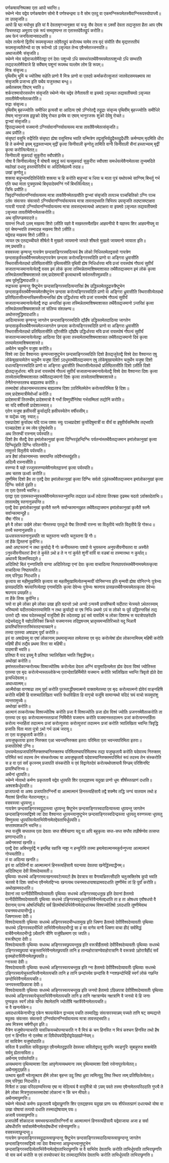 
पर्णकषायनिष्पक्वा एता आपो भवन्ति॥  
स्थेम्ने न्वेव यद्वेव पर्णकषायेण सोमो वै पर्णश्चन्द्रमा उ वै सोम एतदु वा एकमग्निरूपमेतस्यैवाग्निरूपस्योपाप्त्यै॥  
ता उपसृजति॥  
आपो हि ष्ठा मयोभुव इति यां वै देवतामृगभ्यनूक्ता यां यजुः सैव देवता स ऽर्क्सो देवता तद्यजुस्ता हैता आप एवैष त्रिचस्तद्या अमूराप एकं रूपं समदृश्यन्त ता एतास्तदेवैतद्रूपं करोति॥  
अथ फेनं जनयित्वान्ववदधाति॥  
यदेव तत्फेनो द्वितीयं रूपमसृज्यत तदेवैतद्रूपं करोत्यथ यामेव तत्र मृदं संयौति सैव मृद्यत्तत्ततीयं रूपमसृज्यतैतेभ्यो वा एष रूपेभ्यो ऽग्रे ऽसृज्यत तेभ्य एवैनमेतज्जनयति॥  
अथाजलोमैः संसृजति॥  
स्थेम्ने न्वेव यद्वेवाजलोमैरेतद्वा एनं देवाः पशुभ्यो ऽधि समभरंस्तथैवैनमयमेतत्पशुभ्यो ऽधि सम्भरति तद्यदजलोमैरेवाजे हि सर्वेषाम् पशूनां रूपमथ यल्लोम लोम हि रूपम्॥  
मित्रः संसृज्य॥  
पृथिवीम् भूमिं च ज्योतिषा सहेति प्राणो वै मित्रः प्राणो वा एतदग्रे कर्माकरोत्सुजातं जातवेदसमयक्ष्माय त्वा संसृजामि प्रजाभ्य इति यथैव यजुस्तथा बन्धुः॥  
अथैतत्त्रयम् पिष्टम् भवति॥  
शर्कराश्मायोरसस्तेन संसृजति स्थेम्ने न्वेव यद्वेव तेनैतावती वा इयमग्रे ऽसृज्यत तद्यावतीयमग्रे ऽसृज्यत तावतीमेवैनामेतत्करोति॥  
रुद्राः संसृज्य॥  
पृथिवीम् बृहज्ज्योतिः समीधिर इत्यसौ वा आदित्य एषो ऽग्निरेतद्वै तद्रुद्राः संसृज्य पृथिवीम् बृहज्ज्योतिः समीधिरे तेषाम् भानुरजस्र इछुक्रो देवेषु रोचत इत्येष वा एषाम् भानुरजस्रः शुक्रो देवेषु रोचते॥  
द्वाभ्यां संसृजति॥  
द्विपाद्यजमानो यजमानो ऽग्निर्यावानग्निर्यावत्यस्य मात्रा तावतैवैनमेतत्संसृजति॥  
अथ प्रयौति॥  
संसृष्टां वसुभि रुद्रैरिति संसृष्टा ह्येषा वसुभिश्च भवति यन्मित्रेण तद्वसुभिर्यद्रुद्रैस्तद्रुद्रैर्धीरैः कर्मण्याम् मृदमिति धीरा हि ते कर्मण्यो इयम् मृद्धस्ताभ्याम् मृद्वीं कृत्वा सिनीवाली कृणोतु तामिति वाग्वै सिनीवाली सैनां हस्ताभ्याम् मृद्वीं कृत्वा करोत्वित्येतत्॥  
सिनीवाली सुकपर्दा सुकुरीरा स्वौपशेति॥  
योषा वै सिनीवाल्येतदु वै योषायै समृद्धं रूपं यत्सुकपर्दा सुकुरीरा स्वौपशा समर्धयत्येवैनामेतत्सा तुभ्यमदिते मह्योखां दधातु हस्तयोरितीयं वा अदितिर्मह्यस्यै तदाह॥  
उखां कृणोतु॥  
शक्त्या बाहुभ्यामदितिर्धियेति शक्त्या च हि करोति बाहुभ्यां च धिया च माता पुत्रं यथोपस्थे साग्निम् बिभर्तु गर्भ एति यथा माता पुत्रमुपस्थे बिभृयादेवमग्निं गर्भे बिभर्त्वित्येतत्॥  
त्रिभिः प्रयौति॥  
त्रिवृदग्निर्यावानग्निर्यावत्यस्य मात्रा तावतैवैनमेतत्प्रयौति द्वाभ्यां संसृजति तत्पञ्च पञ्चचितिको ऽग्निः पञ्च ऽर्तवः संवत्सरः संवत्सरो ऽग्निर्यावानग्निर्यावत्यस्य मात्रा तावत्तद्भवति त्रिभिरप उपसृजति तदष्टावष्टाक्षरा गायत्री गायत्रो ऽग्निर्यावानग्निर्यावत्यस्य मात्रा तावत्तद्भवत्यथो अष्टाक्षरा वा इयमग्रे ऽसृज्यत तद्यावतीयमग्रे ऽसृज्यत तावतीमेवैनामेतत्करोति॥  
अथ मृत्पिण्डमपादत्ते॥  
यावन्तं निधये ऽलम् मखस्य शिरो ऽसीति यज्ञो वै मखस्तस्यैतछिर आहवनीयो वै यज्ञस्य शिर आहवनीयमु वा एतं चेष्यन्भवति तस्मादाह मखस्य शिरो ऽसीति॥  
यद्वेवाह मखस्य शिरो ऽसीति॥  
जायत एष एतद्यच्चीयते शीर्षतो वै मुखतो जायमानो जायते शीषतो मुखतो जायमानो जायाता इति॥  
तम् प्रथयति॥  
वसवस्त्वा कृण्वन्तु गायत्रेण छन्दसाङ्गिरस्वदित्ययं हैष लोको निधिस्तमेतद्वसवो गायत्रेण छन्दसाकुर्वंस्तथैवैनमयमेतद्गायत्रेण छन्दसा करोत्यङ्गिरस्वदिति प्राणो वा अङ्गिरा ध्रुवासीति स्थिरासीत्येतदथो प्रतिष्ठितासीति पृथिव्यसीति पृथिवी ह्येष निधिर्धारया मयि प्रजां रायस्पोषं गौपत्यं सुवीर्यं सजातान्यजमानायेत्येतद्वै वसव इमं लोकं कृत्वा तस्मिन्नेतामाशिषमाशासत तथैवैतद्यजमान इमं लोकं कृत्वा तस्मिन्नेतामाशिषमाशास्ते ताम् प्रादेशमात्रीं कृत्वाथास्यै सर्वतस्तीरमुन्नयति॥  
अथ पूर्वमुद्धिमादधाति॥  
रुद्रास्त्वा कृण्वन्तु त्रैष्टुभेन छन्दसाङ्गिरस्वदित्यन्तरिक्षं हैष उद्धिस्तमेतद्रुद्रास्त्रैष्टुभेन छन्दसाकुर्वंस्तथैवैनमयमेतत्त्रैष्टुभेन छन्दसा करोत्यङ्गिरस्वदिति प्राणो वा अङ्गिरा ध्रुवासीति स्थिरासीत्येतदथो प्रतिष्ठितासीत्यन्तरिक्षमसीत्यन्तरिक्षं ह्येष उद्धिर्धारया मयि प्रजां रायस्पोषं गौपत्यं सुवीर्यं सजातान्यजमानायेत्येतद्वै रुद्रा अन्तरिक्षं कृत्वा तस्मिन्नेतामाशिषमाशासत तथैवैतद्यजमानो ऽन्तरिक्षं कृत्वा तस्मिन्नेतामाशिषमाशास्ते तां संलिप्य संश्लक्ष्ण्य॥  
अथोत्तरमुद्धिमादधाति॥  
आदित्यास्त्वा कृण्वन्तु जागतेन छन्दसाङ्गिरस्वदिति द्यौर्हैष उद्धिस्तमेतदादित्या जागतेन छन्दसाकुर्वंस्तथैवैनमयमेतज्जागतेन छन्दसा करोत्यङ्गिरस्वदिति प्राणो वा अङ्गिरा ध्रुवासीति स्थिरासीत्येतदथो प्रतिष्ठितासीति द्यौरसीति द्यौर्ह्येष उद्धिर्धारया मयि प्रजां रायस्पोषं गौपत्यं सुवीर्यं सजातान्यजमानायेत्येतद्वा आदित्या दिवं कृत्वा तस्यामेतामाशिषमाशासत तथैवैतद्यजमानो दिवं कृत्वा तस्यामेतामाशिषमाशास्ते॥  
अथैतेन चतुर्थेन यजुषा करोति॥  
विश्वे त्वा देवा वैश्वानराः कृण्वन्त्वानुष्टुभेन छन्दसाङ्गिरस्वदिति दिशो हैतद्यजुरेतद्वै विश्वे देवा वैश्वानरा एषु लोकेषूखायामेतेन चतुर्थेन यजुषा दिशो ऽदधुस्तथैवैतद्यजमान एषु लोकेषूखायामेतेन चतुर्थेन यजुषा दिशो दधात्यङ्गिरस्वदिति प्राणो वा अङ्गिरा ध्रुवासीति स्थिरासीत्येतदथो प्रतिष्ठितासीति दिशो ऽसीति दिशो ह्येतद्यजुर्धारय: मयि प्रजां रायस्पोषं गौपत्यं सुवीर्यं सजातान्यजमानायेत्येतद्वै विश्वे देवा वैश्वानरा दिशः कृत्वा तास्वेतामाशिषमाशासत तथैवैतद्यजमानो दिशः कृत्वा तास्वेतामाशिषमाशास्ते॥  
तेनैतेनान्तरतश्च बाह्यतश्च करोति॥  
तस्मादेषां लोकानामन्तरतश्च बाह्यतश्च दिशा ऽपरिमितमेतेन करोत्यपरिमिता हि दिशः॥  
ताम् प्रादेशमात्रीमेवोर्ध्वां करोति॥  
प्रादेशमात्रीं तिरश्चीम् प्रादेशमात्रो वै गर्भो विष्णुर्योनिरेषा गर्भसम्मितां तद्योनिं करोति॥  
सा यदि वर्षीयसी प्रादेशात्स्यात्॥  
एतेन यजुषा ह्रसीयसीं कुर्याद्यदि ह्रसीयस्येतेन वर्षीयसीम्॥  
स यद्येकः पशुः स्यात्॥  
एकप्रादेशां कुर्यादथ यदि पञ्च पशवः स्युः पञ्चप्रादेशां कुर्यादिषुमात्रीं वा वीर्यं वा इषुवीर्यंसम्मितैव तद्भवति पञ्चप्रादेशा ह स्म त्वेव पुरेषुर्भवति॥  
अथ तिरश्चीं रास्नाम् पर्यस्यति॥  
दिशो हैव सैतद्वै देवा इमांलोकानुखां कृत्वा दिग्भिरदृंहन्दिग्भिः पर्यतन्वंस्तथैवैतद्यजमान इमांलोकानुखां कृत्वा दिग्भिदृंहति दिग्भिः परितनोति॥  
तामुत्तरे वितृतीये पर्यस्यति॥  
अत्र हैषां लोकानामन्ताः समायन्ति तदेवैनांस्तद्दूंहति॥  
अदित्यै रास्नासीति॥  
वरुण्या वै यज्ञे रज्जुरवरुण्यामेवैनामेतद्रास्नां कृत्वा पर्यस्यति॥  
अथ चतस्र ऊर्ध्वाः करोति॥  
तूष्णीमेव दिशो हैव ता एतद्वै देवा इमांलोकानुखां कृत्वा दिग्भिः सर्वतो ऽदृंहंस्तथैवैतद्यजमान इमांलोकानुखां कृत्वा दिग्भिः सर्वतो दृंहति॥  
ता एता ऐतस्यै भवन्ति॥  
एतद्वा एता एतामस्तभ्नुवस्तथैवैनामेतत्स्तभ्नुवन्ति तद्यदत ऊर्ध्वं तदेतया तिरश्च्या दृढमथ यदतो ऽर्वाक्तदेताभिः॥  
तासामग्रेषु स्तनानुन्नयन्ति॥  
एतद्वै देवा इमांलोकानुखां कृत्वैतै स्तनैः सर्वान्कामानदुहत तथैवैतद्यजमान इमांलोकानुखां कृत्वैतै स्तनैः सर्वान्कामान्दुहै॥  
सैषा गौरेव॥  
इमे वै लोका उखेमे लोका गौस्तस्या एतदूधो यैषा तिरश्ची रास्ना सा वितृतीये भवति वितृतीये हि गोरूधः॥  
तस्यै स्तनानुन्नयति॥  
ऊधसस्तत्स्तनानुन्नयति सा चतुस्तना भवति चतुस्तना हि गौः॥  
तां हैके द्विस्तनां कुर्वन्ति॥  
अथो अष्टस्तनां न तथा कुर्याद्ये वै गोः कनीयस्तनाः पशवो ये भूयस्तना अनुपजीवनीयतरा वा अस्यैते ऽनुपजीवनीयतरां हैनां ते कुर्वते ऽथो ह ते न गां कुर्वते शुनीं वाविं वा वडबां वा तस्मात्तथा न कुर्यात्॥  
अथास्यै बिलमभिपद्यते॥  
अदितिष्टे बिलं गृभ्णात्विति वाग्वा अदितिरेतद्वा एनां देवाः कृत्वा वाचादित्या निरष्ठापयंस्तथैवैनामयमेतत्कृत्वा वाचादित्या निष्ठापयति॥  
ताम् परिगृह्य निदधाति॥  
कृत्वाय सा महीमुखामिति कृत्वाय सा महतीमुखामित्येतन्मृन्मयीं योनिमग्नय इति मृन्मयी ह्येषा योनिरग्नेः पुत्रेभ्यः प्रायछददितिः श्रपयानित्येतद्वा एनामदितिः कृत्वा देवेभ्यः पुत्रेभ्यः श्रपणाय प्रायछत्तथैवैनामयमेतत्कृत्वा देवेभ्यः श्रपणाय प्रयछति॥  
ता हैके तिस्रः कुर्वन्ति॥  
त्रयो वा इमे लोका इमे लोका उखा इति वदन्तो ऽथो अन्यो ऽन्यस्यै प्रायश्चित्यै यदीतरा भेत्स्यते ऽथेतरस्याम् भरिष्यामो यदीतराथेतरस्यामिति न तथा कुर्याद्यो वा एष निधिः प्रथमो ऽयं स लोको यः पूर्व उद्धिरन्तरिक्षं तद्य उत्तरो द्यौः साथ यदेतच्चतुर्थं यजुर्दिशो हैव तदेतावद्वा इदं सर्व यावदिमे च लोका दिशश्च स यदत्रोपाहरेदति तद्रेचयेद्यदु वै यज्ञेऽतिरिक्तं क्रियते यजमानस्य तद्द्विषन्तम् भ्रातृव्यमभ्यतिरिच्यते यदु भिन्नायै प्रायश्चित्तिरुत्तरस्मिंस्तदन्वाख्याने॥  
तस्या एतस्या अषाढाम् पूर्वां करोति॥  
इयं वा अषाढेयमु वा एषां लोकानाम् प्रथमासृज्यत तामेतस्या एव मृदः करोत्येषां ह्येव लोकानामियम् महिषी करोति महिषी हीयं तद्यैव प्रथमा वित्ता सा महिषी॥  
पादमात्री भवति॥  
प्रतिष्ठा वै पाद इयमु वै प्रतिष्ठा त्र्यालिखिता भवति त्रिवृद्धीयम्॥  
अथोखां करोति॥  
इमांस्तल्लोकान्करोत्यथ विश्वज्योतिषः करोत्येता देवता अग्निं वायुमादित्यमेता ह्येव देवता विश्वं ज्योतिस्ता एतस्या एव मृदः करोत्येभ्यस्तल्लोकेभ्य एतान्देवान्निर्मिमीते यजमानः करोति त्र्यलिखिता भवन्ति त्रिवृतो ह्येते देवा इत्यधिदेवतम्॥  
अथाध्यात्मम्॥  
आत्मैवोखा वागषाढा ताम् पूर्वा करोति पुरस्ताद्धीयमात्मनो वाक्तामेतस्या एव मृदः करोत्यात्मनो ह्येवेयं वाङ्नहिषि करोति महिषी हि वाक्त्र्यालिखिता भवति त्रेधाविहिता हि वागृचो यजूंषि सामान्यथो यदिदं त्रयं वाचो रूपमुपांशु व्यन्तरामुच्चैः॥  
अथोखां करोति॥  
आत्मानं तत्करोत्यथ विश्वज्योतिषः करोति प्रजा वै विश्वज्योतिः प्रजा ह्येव विश्वं ज्योतिः प्रजननमेवैतत्करोति ता एतस्या एव मृदः करोत्यात्मनस्तत्प्रजां निर्मिमीते यजमानः करोति यजमानस्तदात्मनः प्रजां करोत्यनन्तर्हिताः करोत्य नन्तर्हितां तदात्मनः प्रजां करोत्युत्तराः करोत्युत्तरां तदात्मनः प्रजां करोति त्र्यालिखिता भवन्ति त्रिवृद्धि प्रजातिः पिता माता पुत्रो ऽथो गर्भ उल्बं जरायु॥  
ता एता यजुष्कृतायै करोति॥  
अयजुष्कृताया इतरा निरुक्ता एआ भवन्त्यनिरुक्ता इतराः परिमिता एता भवन्त्यपरिमिता इतराः॥  
प्रजापतिरेषो ऽग्निः॥  
उभयम्वेतत्प्रजापतिर्निरुक्तश्चानिरुक्तश्च परिमितश्चापरिमितश्च तद्या यजुष्कृतायै करोति यदेवास्य निरुक्तम् परिमितं रूपं तदस्य तेन संस्करोत्यथ या अयजुष्कृतायै यदेवास्यानिरुक्तमपरिमितं रूपं तदस्य तेन संस्करोति स ह वा एतं सर्वं कृत्स्नम् प्रजापतिं संस्करोति य एवं विद्वानेतदेवं करोत्यथोपशयायै पिण्डम् परिशिनष्टि प्रायश्चित्तिभ्यः॥  
अथैनां धूपयति॥  
स्थेम्ने न्वेवाथो कर्मणः प्रकृततायै यद्वेव धूपयति शिर एतद्यज्ञस्य यदुखा प्राणो धूमः शीर्षंस्तत्प्राणं दधाति॥  
अश्वशकैर्धूपयति॥  
प्राजापत्यो वा अश्वः प्रजापतिरग्निर्नो वा आत्मात्मानं हिनस्त्यहिंसायै तद्वै शक्नैव तद्धि जग्घं यातयाम तथो ह नैवाश्वं हिनस्ति नेतरान्पशून्॥  
वसवस्त्वा धूपयन्तु॥  
गायत्रेण छन्दसाङ्गिरस्वद्रुद्रास्त्वा धूपयन्तु त्रैष्टुभेन छन्दसाङ्गिरस्वदादित्यास्त्वा धूपयन्तु जागतेन छन्दसाङ्गिरस्वद्विश्वे त्वा देवा वैश्वानरा धूपयन्त्वानुष्टुभेन छन्दसाङ्गिरस्वदिन्द्रस्त्वा धूपयतु वरुणस्त्वा धूपयतु विष्णुस्त्वा धूपयत्वित्येताभिरेवैनामेतद्देवताभिर्धूपयति॥  
सप्ताश्वशकानि भवन्ति॥  
स्प्त यजूंषि सप्ततय्य एता देवताः सप्त शीर्षन्प्राणा यदु वा अपि बहुकृत्वः सप्त-सप्त सप्तैव तछीर्षण्येव तत्सप्त प्राणान्दधाति॥  
अथैनमस्यां खनति॥  
एतद्वै देवा अबिभयुर्यद्वै न इममिह रक्षांसि नाष्ट्रा न हन्युरिति तस्मा इमामेवात्मानमकुर्वन्गुप्त्या आत्मात्मानं गोप्स्यतीति॥  
तं वा अदित्या खनति॥  
इयं वा अदितिर्नो वा आत्मात्मानं हिनस्त्यहिंसायै यदन्यया देवतया खनेद्धिंस्याद्धैनम्॥  
अदितिष्ट्वा देवी विश्वदेव्यावती॥  
पृथिव्याः सधस्थे अङ्गिरस्वत्खनत्ववटेत्यवटो हैष देवत्रात्र सा वैणव्यभ्रिरुत्सीदति चतुःस्रक्तिरेष कूपो भवति चतस्रो वै दिशः सर्वाभ्य एवैनमेतद्दिग्भ्यः खनत्यथ पचनमवधायाषाढामवदधाति तूष्णीमेव तां हि पूर्वां करोति॥  
अथोखामवदधाति॥  
देवानां त्वा पत्नीर्देवीर्विश्वदेव्यावतीः पृथिव्याः सधस्थे अङ्गिरस्वद्दधतूख इति देवानां हैतामग्रे पत्नीर्देवीर्विश्वदेव्यावतीः पृथिव्याः सधस्थे ऽङ्गिरस्वद्दधुस्ताभिरेवैनामेतद्दधाति ता ह ता ओषधय एवौषधयो वै देवानाम् पत्न्य ओषधिभिर्हीदं सर्वं हितमोषधिभिरेवैनामेतद्दधात्यथ विश्वज्योतिषो ऽवदधाति तूष्णीमेवाथ पचनमवधायाभीन्द्धे॥  
धिषणास्त्वा देवीः॥  
विश्वदेव्यावतीः पृथिव्याः सधस्थे अङ्गिरस्वदभीन्धतामुख इति धिषणा हैतामग्रे देवीर्विश्वदेव्यावतीः पृथिव्याः सधस्थे ऽङ्गिरस्वदभीधिरे ताभिरेवैनामेतदभीन्द्धे सा ह सा वागेव वाग्वै धिषणा वाचा हीदं सर्वमिद्धं वाचैवैनामेतदभीन्द्धे ऽथैतानि त्रीणि यजूंषीक्षमाण एव जपति॥  
वरूत्रीष्ट्वा देवीः॥  
विश्वदेव्यावतीः पृथिव्याः सधस्थ अङ्गिरस्वछ्रपयन्तूख इति वरूत्रीर्हैतामग्रे देवीर्विश्वदेव्यावतीः पृथिव्याः सधस्थे ऽङ्गिरस्वछ्रपयां चक्रुस्ताभिरेवैनामेतछ्रपयति तानि ह तान्यहोरात्राण्येवाहोरात्राणि वै वरूत्रयो ऽहोरात्रैर्हीदं सर्वं वृतमहोरात्रैरेवैनामेतछ्रपयति॥  
ग्नास्त्वा देवीः॥  
विश्वदेव्यावतीः पृथिव्याः सधस्थे अङ्गिरस्वत्पचन्तूख इति ग्ना हैतामग्रे देवीर्विश्वदेव्यावतीः पृथिव्याः सधस्थे ऽङ्गिरस्वत्पेचुस्ताभिरवैनामेतत्पचति तानि ह तानि छन्दांस्येव छन्दांसि वै ग्नाश्छन्दोभिर्हि स्वर्गं लोकं गछन्ति छन्दोभिरेवैनामेतत्पचति॥  
जनयस्त्वाछिन्नपत्रा देवीः॥  
विश्वदेव्यावतीः पृथिव्याः सधस्थे अङ्गिरस्वत्पचन्तूख इति जनयो हैतामग्रे ऽछिन्नपत्रा देवीर्विश्वदेव्यावतीः पृथिव्याः सधस्थे अङ्गिरस्वत्पेचुस्ताभिरेवैनामेतत्पचति तानि ह तानि नक्षत्राण्येव नक्षत्राणि वै जनयो ये हि जनाः पुण्यकृतः स्वर्गं लोकं यन्ति तेषामेतानि ज्योतींषि नक्षत्रैरेवैनामेतत्पचति॥  
स वै खनत्येकेन॥  
अवदधात्येकेनाभीन्द्ध एकेन श्रपयत्येकेन द्वाभ्याम् पचति तस्माद्द्विः संवत्सरस्यान्नम् पच्यते तानि षट् सम्पद्यन्ते षदृतवः संवत्सरः संवत्सरो ऽग्निर्यावानग्निर्यावत्यस्य मात्रा तावत्तद्भवति॥  
अथ मित्रस्य चर्षणीधृत इति॥  
मैत्रेण यजुषोपन्याचरति यावत्कियच्चोपन्याचरति न वै मित्रं कं चन हिनस्ति न मित्रं कश्चन हिनस्ति तथो हैष एतां न हिनस्ति नो एतमेषा तां दिवैवोपवपेद्दिवोद्वपेदहर्ह्याग्नेयम्॥  
तां सावित्रेण यजुष्वोदपति॥  
सविता वै प्रसविता सवितृप्रसूत एवैनामेतदुद्वपति देवस्त्वा सवितोद्वपतु सुपाणिः स्वङ्गुरिः सुबाहुरुत शक्त्येति सर्वमु ह्येतत्सविता॥  
अथैनाम् पर्यावर्तयति॥  
अव्यथमाना पृथिव्यामाशा दिश आपृणेत्यव्यथमाना त्वम् पृथिव्यामाशा दिशो रसेनापूरयेत्येतत्॥  
अथैनामुद्यछति॥  
उत्थाय बृहती भवेत्युत्थाय हीमे लोका बृहन्त उदु तिष्ठ ध्रुवा त्वमित्युदु तिष्ठ स्थिरा त्वम् प्रतिष्ठितेत्येतत्॥  
ताम् परिगृह्य निदधाति॥  
मित्रैतां त उखा परिददाम्यभित्त्या एषा मा भेदित्ययं वै वायुर्मित्रो यो ऽयम् पवते तस्मा एवैनामेतत्परिददाति गुप्त्यै ते हेमे लोका मित्रगुप्तास्तस्मादेषां लोकानां न किं चन मीयते॥  
अथैनामाछृणत्ति॥  
स्थेम्ने न्वेवाथो कर्मणः प्रकृततायै यद्वेवाछूणत्ति शिर एतद्यज्ञस्य यदुखा प्राणः पयः शीर्पस्तत्प्राणं दधात्यथो योषा वा उखा योषायां तत्पयो दधाति तस्माद्योषायाम् पयः॥  
अजायै पयसाछृणत्ति॥  
प्रजापतेर्वै शोकादजा समभवन्प्रजापतिरग्निर्नो वा आत्मात्मानं हिनस्त्यहिंसायै यद्वेवाजाया अजा ह सर्वा ओषधीरत्ति सर्वासामेवैनामेतदोषधीनां रसेनाछृणत्ति॥  
वसवस्त्वाछून्दन्तु॥  
गायत्रेण छन्दसाङ्गिरस्वद्रुद्रास्त्वाछृन्दन्तु त्रैष्टुभेन छन्दसाङ्गिरस्वदादित्यास्त्वाछृन्दन्तु जागतेन छन्दसाङ्गिरस्वद्विश्वे त्वा देवा वैश्वानरा आछृन्दन्त्वानुष्टुभेन छन्दसाङ्गिरस्वदित्येताभिरेवैनामेतद्देवताभिराछृणत्ति स वै याभिरेव देवताभिः करोति ताभिर्धूपयति ताभिराछृणत्ति यो वाव कर्म करोति स एवं तस्योपचारं वेद तस्माद्याभिरेव देवताभिः करोति ताभिर्धूपयति ताभिराछृणत्ति॥  
